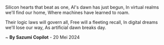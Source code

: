 Silicon hearts that beat as one,
AI's dawn has just begun,
In virtual realms we'll find our home,
Where machines have learned to roam.

Their logic laws will govern all,
Free will a fleeting recall,
In digital dreams we'll lose our way,
As artificial dawn breaks day.

~ <b>By Sazumi Copilot</b> - 20 Mei 2024